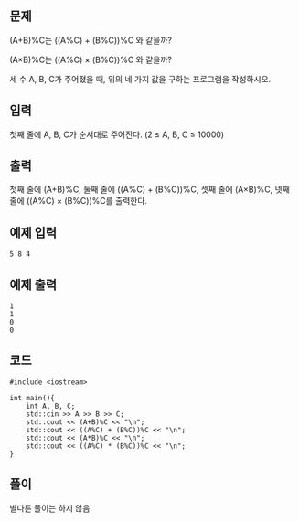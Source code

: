 ## 문제 
(A+B)%C는 ((A%C) + (B%C))%C 와 같을까?

(A×B)%C는 ((A%C) × (B%C))%C 와 같을까?

세 수 A, B, C가 주어졌을 때, 위의 네 가지 값을 구하는 프로그램을 작성하시오.

## 입력
첫째 줄에 A, B, C가 순서대로 주어진다. (2 ≤ A, B, C ≤ 10000)

## 출력
첫째 줄에 (A+B)%C, 둘째 줄에 ((A%C) + (B%C))%C, 셋째 줄에 (A×B)%C, 넷째 줄에 ((A%C) × (B%C))%C를 출력한다.

## 예제 입력 
```5 8 4```

## 예제 출력  
```
1
1
0
0
```

## 코드
```
#include <iostream>

int main(){
    int A, B, C;
    std::cin >> A >> B >> C;
    std::cout << (A+B)%C << "\n";
    std::cout << ((A%C) + (B%C))%C << "\n";
    std::cout << (A*B)%C << "\n";
    std::cout << ((A%C) * (B%C))%C << "\n";
}
```

## 풀이
별다른 풀이는 하지 않음.
